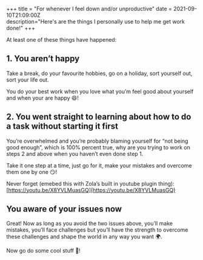 +++
title = "For whenever I feel down and/or unproductive"
date = 2021-09-10T21:09:00Z  
description="Here's are the things I personally use to help me get work done!"
+++

At least one of these things have happened:

## 1. You aren’t happy

Take a break, do your favourite hobbies, go on a holiday, sort yourself out, sort your life out. 

You do your best work when you love what you’m feel good about yourself and when your are happy 😄!

## 2. You went straight to learning about how to do a task without starting it first

You’re overwhelmed and you’re probably blaming yourself for “not being good enough”, which is 100% percent true, why are you trying to work on steps 2 and above when you haven’t even done step 1.

Take it one step at a time, just go for it, make your mistakes and overcome them one by one 😏!

Never forget (emebed this with Zola’s built in youtube plugin thing): [https://youtu.be/X8YVLMuasGQ](https://youtu.be/X8YVLMuasGQ)

## You aware of your issues now

Great! Now as long as you avoid the two issues above, you’ll make mistakes, you’ll face challenges but you’ll have the strength to overcome these challenges and shape the world in any way you want 🌍.

Now go do some cool stuff 👋!